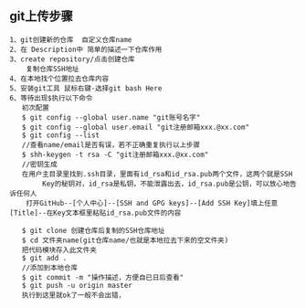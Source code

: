 ## git上传步骤
    1、git创建新的仓库  自定义仓库name
    2、在 Description中 简单的描述一下仓库作用
    3、create repository/点击创建仓库
        复制仓库SSH地址
    4、在本地找个位置拉去仓库内容
    5、安装git工具 鼠标右键-选择git bash Here
    6、等待出现$执行以下命令
       初次配置
       $ git config --global user.name "git账号名字"
       $ git config --global user.email "git注册邮箱xxx.@xx.com"
       $ git config --list 
       //查看name/email是否有误，若不正确重复执行以上步骤
       $ shh-keygen -t rsa -C "git注册邮箱xxx.@xx.com"
       //密钥生成
       在用户主目录里找到.ssh目录，里面有id_rsa和id_rsa.pub两个文件，这两个就是SSH
 			Key的秘钥对，id_rsa是私钥，不能泄露出去，id_rsa.pub是公钥，可以放心地告诉任何人
        打开GitHub--[个人中心]--[SSH and GPG keys]--[Add SSH Key]填上任意[Title]--在Key文本框里粘贴id_rsa.pub文件的内容
	
       $ git clone 创建仓库后复制的SSH仓库地址
       $ cd 文件夹name(git仓库name/也就是本地拉去下来的空文件夹)
       把代码模块存入此文件夹
       $ git add . 
       //添加到本地仓库
       $ git commit -m "操作描述，方便自已日后查看"
       $ git push -u origin master
       执行到这里就ok了一般不会出错，


